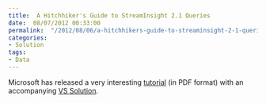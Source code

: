 ```yaml
---
title:  A Hitchhiker's Guide to StreamInsight 2.1 Queries
date:  08/07/2012 00:33:00
permalink:  "/2012/08/06/a-hitchhikers-guide-to-streaminsight-2-1-queries/"
categories:
- Solution
tags:
- Data
---
```

<p>Microsoft has released a very interesting <a href="http://go.microsoft.com/fwlink/?LinkId=256236">tutorial</a> (in PDF format) with an accompanying <a href="http://go.microsoft.com/fwlink/?LinkID=259619">VS Solution</a>.</p>